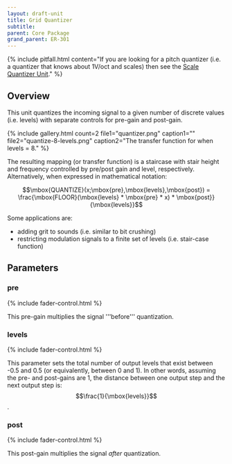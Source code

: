 ```yaml
---
layout: draft-unit
title: Grid Quantizer
subtitle: 
parent: Core Package
grand_parent: ER-301
---
```


{% include pitfall.html
content="If you are looking for a pitch quantizer (i.e. a quantizer that knows about 1V/oct and scales) then see the [Scale Quantizer Unit](scale-quantizer)."
%}

## Overview
This unit quantizes the incoming signal to a given number of discrete values (i.e. levels) with separate controls for pre-gain and post-gain.

{% include gallery.html 
count=2
file1="quantizer.png"
caption1=""
file2="quantize-8-levels.png"
caption2="The transfer function for when levels = 8."
%}

The resulting mapping (or transfer function) is a staircase with stair height and frequency controlled by pre/post gain and level, respectively.  Alternatively, when expressed in mathematical notation:

$$\mbox{QUANTIZE}(x;\mbox{pre},\mbox{levels},\mbox{post}) = \frac{\mbox{FLOOR}(\mbox{levels} * \mbox{pre} * x) * \mbox{post}}{\mbox{levels}}$$

Some applications are:
* adding grit to sounds (i.e. similar to bit crushing)
* restricting modulation signals to a finite set of levels (i.e. stair-case function)

## Parameters

### pre
{% include fader-control.html %}

This pre-gain multiplies the signal '''before''' quantization.

### levels
{% include fader-control.html %}

This parameter sets the total number of output levels that exist between -0.5 and 0.5 (or equivalently, between 0 and 1).  In other words, assuming the pre- and post-gains are 1, the distance between one output step and the next output step is:  $$\frac{1}{\mbox{levels}}$$.

### post
{% include fader-control.html %}

This post-gain multiplies the signal *after* quantization.

